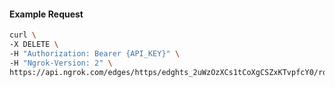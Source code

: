 <!-- Code generated for API Clients. DO NOT EDIT. -->

#### Example Request

```bash
curl \
-X DELETE \
-H "Authorization: Bearer {API_KEY}" \
-H "Ngrok-Version: 2" \
https://api.ngrok.com/edges/https/edghts_2uWzOzXCs1tCoXgCSZxKTvpfcY0/routes/edghtsrt_2uWzOsgNJdmyCRus5kYomAvPfTW/webhook_verification
```
